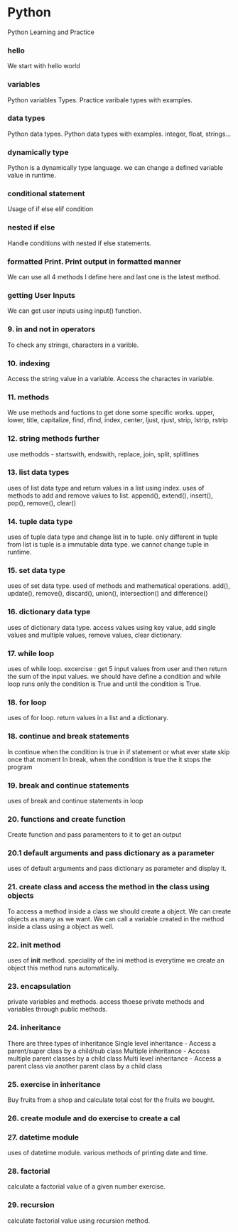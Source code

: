 # Python
Python Learning and Practice

### hello
We start with hello world

### variables
Python variables Types. Practice varibale types with examples.

### data types
Python data types. Python data types with examples. integer, float, strings...

### dynamically type
Python is a dynamically type language. we can change a defined variable value in runtime.

### conditional statement
Usage of if else elif condition

### nested if else
Handle conditions with nested if else statements.

### formatted Print. Print output in formatted manner
We can use all 4 methods I define here and last one is the latest method. 

### getting User Inputs
We can get user inputs using input() function. 

### 9. in and not in operators
To check any strings, characters in a varible.

### 10. indexing
Access the string value in a variable. Access the charactes in variable.

### 11. methods
We use methods and fuctions to get done some specific works.
upper, lower, title, capitalize, find, rfind, index, center, ljust, rjust, strip, lstrip, rstrip

### 12. string methods further
use methodds - startswith, endswith, replace, join, split, splitlines

### 13. list data types
uses of list data type and return values in a list using index. uses of methods to add and remove values to list. append(), extend(), insert(), pop(), remove(), clear()

### 14. tuple data type
uses of tuple data type and change list in to tuple. only different in tuple from list is tuple is a immutable data type. we cannot change tuple in runtime.

### 15. set data type
uses of set data type. used of methods and mathematical operations. add(), update(), remove(), discard(), union(), intersection() and difference()

### 16. dictionary data type
uses of dictionary data type. access values using key value, add single values and multiple values, remove values, clear dictionary.

### 17. while loop
uses of while loop. excercise : get 5 input values from user and then return the sum of the input values.
we should have define a condition and while loop runs only the condition is True and until the condition is True.

### 18. for loop
uses of for loop. return values in a list and a dictionary.

### 18. continue and break statements
In continue when the condition is true in if statement or what ever state skip once that moment
In break, when the condition is true the it stops the program

### 19. break and continue statements
uses of break and continue statements in loop

### 20. functions and create function
Create function and pass paramenters to it to get an output

### 20.1 default arguments and pass dictionary as a parameter
uses of default arguments and pass dictionary as parameter and display it.

### 21. create class and access the method in the class using objects
To access a method inside a class we should create a object. We can create objects as many as we want.
We can call a variable created in the method inside a class using a object as well.

### 22. __init__ method
uses of __init__ method. speciality of the ini method is everytime we create an object this method runs automatically.

### 23. encapsulation
private variables and methods. access thoese private methods and variables through public methods.

### 24. inheritance
There are three types of inheritance
 Single level inheritance - Access a parent/super class by a child/sub class
 Multiple inheritance - Access multiple parent classes by a child class
 Multi level inheritance - Access a parent class via another parent class by a child class

 ### 25. exercise in inheritance
 Buy fruits from a shop and calculate total cost for the fruits we bought.

 ### 26. create module and do exercise to create a cal

 ### 27. datetime module
 uses of datetime module. various methods of printing date and time.

 ### 28. factorial
calculate a factorial value of a given number exercise.

### 29. recursion
calculate factorial value using recursion method.